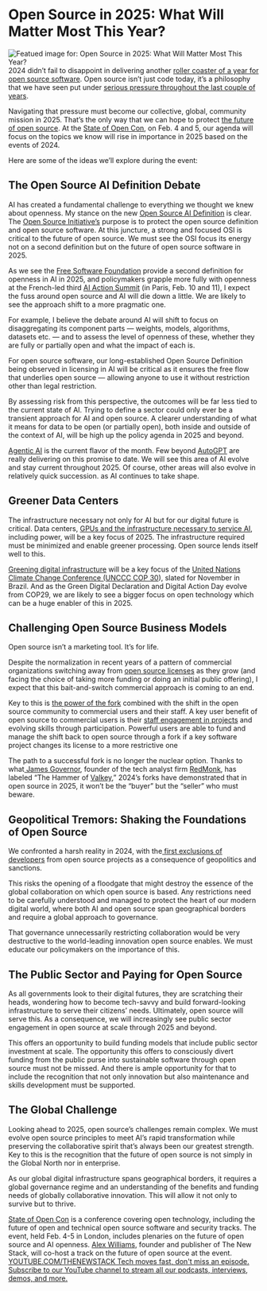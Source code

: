 # Open Source in 2025: What Will Matter Most This Year?
![Featued image for: Open Source in 2025: What Will Matter Most This Year?](https://cdn.thenewstack.io/media/2025/01/617be056-open-source-in2025-2-1024x576.jpg)
2024 didn’t fail to disappoint in delivering another [roller coaster of a year for open source software](https://thenewstack.io/kubernetes-rust-linux-and-dos-the-year-in-open-source/). Open source isn’t just code today, it’s a philosophy that we have seen put under [serious pressure throughout the last couple of years](https://thenewstack.io/open-source-is-not-local-source-and-the-case-for-global-cooperation/).

Navigating that pressure must become our collective, global, community mission in 2025. That’s the only way that we can hope to protect [the future of open source](https://thenewstack.io/open-source-in-2025-strap-in-disruption-straight-ahead/). At the [State of Open Con,](https://stateofopencon.com/) on Feb. 4 and 5, our agenda will focus on the topics we know will rise in importance in 2025 based on the events of 2024.

Here are some of the ideas we’ll explore during the event:

## The Open Source AI Definition Debate
AI has created a fundamental challenge to everything we thought we knew about openness. My stance on the new [Open Source AI Definition](https://thenewstack.io/wrangling-data-is-becoming-critical-in-an-ai-driven-world/) is clear. The [Open Source Initiative’s](https://opensource.org/) purpose is to protect the open source definition and open source software. At this juncture, a strong and focused OSI is critical to the future of open source. We must see the OSI focus its energy not on a second definition but on the future of open source software in 2025.

As we see the [Free Software Foundation](https://www.fsf.org/) provide a second definition for openness in AI in 2025, and policymakers grapple more fully with openness at the French-led third [AI Action Summit](https://www.elysee.fr/en/sommet-pour-l-action-sur-l-ia) (in Paris, Feb. 10 and 11), I expect the fuss around open source and AI will die down a little. We are likely to see the approach shift to a more pragmatic one.

For example, I believe the debate around AI will shift to focus on disaggregating its component parts — weights, models, algorithms, datasets etc. — and to assess the level of openness of these, whether they are fully or partially open and what the impact of each is.

For open source software, our long-established Open Source Definition being observed in licensing in AI will be critical as it ensures the free flow that underlies open source — allowing anyone to use it without restriction other than legal restriction.

By assessing risk from this perspective, the outcomes will be far less tied to the current state of AI. Trying to define a sector could only ever be a transient approach for AI and open source. A clearer understanding of what it means for data to be open (or partially open), both inside and outside of the context of AI, will be high up the policy agenda in 2025 and beyond.

[Agentic AI](https://thenewstack.io/ai-agents-a-comprehensive-introduction-for-developers/) is the current flavor of the month. Few beyond [AutoGPT](https://thenewstack.io/autogpt-agents-want-to-automate-chatgpt-overrun-the-internet/) are really delivering on this promise to date. We will see this area of AI evolve and stay current throughout 2025. Of course, other areas will also evolve in relatively quick succession. as AI continues to take shape.
## Greener Data Centers
The infrastructure necessary not only for AI but for our digital future is critical. Data centers, [GPUs and the infrastructure necessary to service AI](https://thenewstack.io/revolutionizing-storage-the-role-of-gpus-in-modern-infrastructure/), including power, will be a key focus of 2025. The infrastructure required must be minimized and enable greener processing. Open source lends itself well to this.

[Greening digital infrastructure](https://thenewstack.io/want-to-create-software-sustainably-anne-curries-got-ideas/) will be a key focus of the [United Nations Climate Change Conference (UNCCC COP 30](https://sdg.iisd.org/events/2025-un-climate-change-conference-unfccc-cop-30/)), slated for November in Brazil. And as the Green Digital Declaration and Digital Action Day evolve from COP29, we are likely to see a bigger focus on open technology which can be a huge enabler of this in 2025.
## Challenging Open Source Business Models
Open source isn’t a marketing tool. It’s for life.

Despite the normalization in recent years of a pattern of commercial organizations switching away from [open source licenses](https://thenewstack.io/how-do-open-source-licenses-work-the-ultimate-guide/) as they grow (and facing the choice of taking more funding or doing an initial public offering), I expect that this bait-and-switch commercial approach is coming to an end.

Key to this is [the power of the fork](https://thenewstack.io/why-open-source-forking-is-a-hot-button-issue/) combined with the shift in the open source community to commercial users and their staff. A key user benefit of open source to commercial users is their [staff engagement in projects](https://thenewstack.io/what-happens-to-relicensed-open-source-projects-and-their-forks/) and evolving skills through participation. Powerful users are able to fund and manage the shift back to open source through a fork if a key software project changes its license to a more restrictive one

The path to a successful fork is no longer the nuclear option. Thanks to what[ James Governor](https://www.linkedin.com/in/jamesgovernor/), founder of the tech analyst firm [RedMonk](https://redmonk.com/), has labeled “The Hammer of [Valkey](https://thenewstack.io/valkey-whats-new-and-whats-next/),” 2024’s forks have demonstrated that in open source in 2025, it won’t be the “buyer” but the “seller” who must beware.

## Geopolitical Tremors: Shaking the Foundations of Open Source
We confronted a harsh reality in 2024, with the[ first exclusions of developers](https://www.linkedin.com/posts/amandabrocktech_linux-kernel-project-drops-11-russian-developers-activity-7256237858418495488-dCTY) from open source projects as a consequence of geopolitics and sanctions.

This risks the opening of a floodgate that might destroy the essence of the global collaboration on which open source is based. Any restrictions need to be carefully understood and managed to protect the heart of our modern digital world, where both AI and open source span geographical borders and require a global approach to governance.

That governance unnecessarily restricting collaboration would be very destructive to the world-leading innovation open source enables. We must educate our policymakers on the importance of this.

## The Public Sector and Paying for Open Source
As all governments look to their digital futures, they are scratching their heads, wondering how to become tech-savvy and build forward-looking infrastructure to serve their citizens’ needs. Ultimately, open source will serve this. As a consequence, we will increasingly see public sector engagement in open source at scale through 2025 and beyond.

This offers an opportunity to build funding models that include public sector investment at scale. The opportunity this offers to consciously divert funding from the public purse into sustainable software through open source must not be missed. And there is ample opportunity for that to include the recognition that not only innovation but also maintenance and skills development must be supported.

## The Global Challenge
Looking ahead to 2025, open source’s challenges remain complex. We must evolve open source principles to meet AI’s rapid transformation while preserving the collaborative spirit that’s always been our greatest strength. Key to this is the recognition that the future of open source is not simply in the Global North nor in enterprise.

As our global digital infrastructure spans geographical borders, it requires a global governance regime and an understanding of the benefits and funding needs of globally collaborative innovation. This will allow it not only to survive but to thrive.

[State of Open Con](https://stateofopencon.com/) is a conference covering open technology, including the future of open and technical open source software and security tracks. The event, held Feb. 4-5 in London, includes plenaries on the future of open source and AI openness.
[Alex Williams](https://thenewstack.io/author/alex/), founder and publisher of The New Stack, will co-host a track on the future of open source at the event.
[
YOUTUBE.COM/THENEWSTACK
Tech moves fast, don't miss an episode. Subscribe to our YouTube
channel to stream all our podcasts, interviews, demos, and more.
](https://youtube.com/thenewstack?sub_confirmation=1)